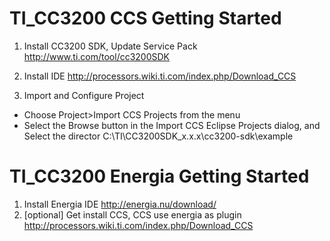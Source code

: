 # TI_CC3200 CCS Getting Started

1. Install CC3200 SDK, Update Service Pack
  http://www.ti.com/tool/cc3200SDK

2. Install IDE
   http://processors.wiki.ti.com/index.php/Download_CCS
3. Import and Configure Project
  - Choose Project>Import CCS Projects from the menu
  - Select the Browse button in the Import CCS Eclipse Projects dialog, and Select the director C:\TI\CC3200SDK_x.x.x\cc3200-sdk\example
# TI_CC3200 Energia Getting Started
1. Install Energia IDE
  http://energia.nu/download/
2. [optional] Get install CCS, CCS use energia as plugin
 http://processors.wiki.ti.com/index.php/Download_CCS
